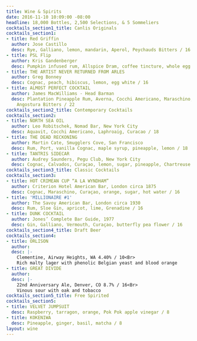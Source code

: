 ```yaml
---
title: Wine & Spirits
date: 2016-11-10 10:09:00 -08:00
headline: 18,000 Bottles, 2,500 Selections, & 5 Sommeliers
cocktails_section1_title: Canlis Originals
cocktails_section1:
- title: Red Griffin
  author: Jose Castillo
  desc: Rye, Galliano, lemon, mandarin, Aperol, Peychauds Bitters / 16
- title: PSL Flip
  author: Kris Gandenberger
  desc: Pumpkin infused rum, Allspice Dram, coffee tincture, whole egg / 16
- title: THE ARTIST NEVER RETURNED FROM ARLES
  author: Greg Bonney
  desc: Cognac, peach, hibiscus, lemon, egg white / 16
- title: ALMOST PERFECT COCKTAIL
  author: James MacWilliams - Head Barman
  desc: Plantation Pineapple Rum, Averna, Cocchi Americano, Maraschino, Grenadine,
    Angostura Bitters / 22
cocktails_section2_title: Contemporary Cocktails
cocktails_section2:
- title: NORTH SEA OIL
  author: Leo Robitschek, Nomad Bar, New York City
  desc: Aquavit, Cocchi Americano, Laphroaig, Curacao / 18
- title: THE DEAD RECKONING
  author: Martin Cate, Smugglers Cove, San Francisco
  desc: Rum, Port, vanilla Cognac, maple syrup, pineapple, lemon / 18
- title: TANTRIS SIDECAR
  author: Audrey Saunders, Pegu Club, New York City
  desc: Cognac, Calvados, Curaçao, lemon, sugar, pineapple, Chartreuse / 18
cocktails_section3_title: Classic Cocktails
cocktails_section3:
- title: HOT CRIMEAN CUP “A LA WYNDHAM”
  author: Criterion Hotel American Bar, London circa 1875
  desc: Cognac, Maraschino, Curaçao, orange, sugar, hot water / 16
- title: 'MILLIONAIRE #1'
  author: The Savoy American Bar, London circa 1930
  desc: Rum, Sloe Gin, apricot, lime, Grenadine / 16
- title: DUNK COCKTAIL
  author: Jones’ Complete Bar Guide, 1977
  desc: Gin, Galliano, Vermouth, Curaçao, butterfly pea flower / 16
cocktails_section4_title: Draft Beer
cocktails_section4:
- title: ORLISON
  author: 
  desc: |-
    Clementine, Airway Heights, WA 4.40% / 10<Br>
    Rich malty lager with phenolic Belgian yeast and blood orange
- title: GREAT DIVIDE
  author: 
  desc: |-
    22nd Anniversary Ale, Denver, CO 8.7% / 16<Br>
    Vinous sour with oak and tobacco
cocktails_section5_title: Free Spirited
cocktails_section5:
- title: VELVET JUMPSUIT
  desc: Raspberry, tarragon, orange, Pok Pok apple vinegar / 8
- title: KOKENIWA
  desc: Pineapple, ginger, basil, matcha / 8
layout: wine
---
```


